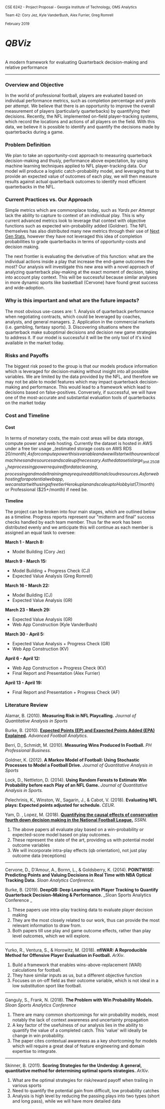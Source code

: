 <small>
CSE 6242 - Project Proposal - Georgia Institute of Technology, OMS Analytics<br>

Team 42: Cory Jez, Kyle VanderBush, Alex Furrier, Greg Romrell<br>

February 2019
</small>


# <span class='display-1'>_QBViz_</span>
<br>
<span class = "blockquote"> A modern framework for evaluating Quarterback decision-making and relative performance</span>

----


### Overview and Objective

In the world of professional football, players are evaluated based on individual performance metrics, such as completion percentage and yards per attempt. We believe that there is an opportunity to improve the overall measurement of players (particularly quarterbacks) by quantifying their decisions. Recently, the NFL implemented on-field player-tracking systems, which record the locations and actions of all players on the field. With this data, we believe it is possible to identify and quantify the decisions made by quarterbacks during a game.

### Problem Definition

We plan to take an opportunity-cost approach to measuring quarterback decision-making and thusly, performance above expectation, by using machine learning techniques applied to NFL player-tracking data. Our model will produce a logistic catch-probability model, and leveraging that to provide an expected value of outcomes of each play, we will then measure results against actual quarterback outcomes to identify most efficient quarterbacks in the NFL.

### Current Practices vs. Our Approach

Simple metrics which are commonplace today, such as _Yards per Attempt_ lack the ability to capture to context of an individual play. This is why current advanced metrics look to leverage that context with objective functions such as expected win-probability added (Goldner). The NFL themselves has also distributed many new metrics through their use of [Next Gen Stats](http://www.nfl.com/news/story/0ap3000000964655/article/next-gen-stats-introduction-to-completion-probability), however they have not leveraged this idea of completion probabilities to grade quarterbacks in terms of opportunity-costs and decision making.

The next frontier is evaluating the derivative of this function: what are the individual actions inside a play that increase the end-game outcomes the most? Our analysis will investigate this new area with a novel approach of analyzing quarterback play-making at the exact moment of decision, taking into account play context. This will be successful because similar analyses in more dynamic sports like basketball (Cervone) have found great success and wide-adoption.

### Why is this important and what are the future impacts?

The most obvious use-cases are: 1. Analysis of quarterback performance when negotiating contracts, which could be leveraged by coaches, analysts, and general managers. 2. Application in the commercial markets (i.e. gambling, fantasy sports). 3. Discovering situations where the quarterback make suboptimal decisions and decision new game strategies to address it. If our model is successful it will be the only tool of it's kind available in the market today.

### Risks and Payoffs

The biggest risk posed to the group is that our models produce information which is leveraged for decision-making without insight into all possible variables. We are limited by the data provided by the NFL, and therefore we may not be able to model features which may impact quarterback decision-making and performance. This would lead to a framework which lead to decisions based on false-positives. Conversely, if successful, we will have one of the most-accurate and substantial evaluation tools of quarterbacks on the market today

### Cost and Timeline

#### Cost
In terms of monetary costs, the main cost areas will be data storage, compute power and web hosting. Currently the dataset is hosted in AWS under a free tier usage _(estimated storage costs on AWS RDS $20/month)_. As for compute power this is variable and we will start with our own local machines and resources and scale up if necessary. As the dataset is large _(est. 25 GB)_ the processing power required for data cleaning, processing and model training may require additional cloud resources. As for web hosting for a potential web app, we can start with using a free tier Heroku plan and scale up to Hobbyist ($7/month) or Professional ($25+/month) if need be.

#### Timeline

The project can be broken into four main stages, which are outlined below as a timeline. Progress reports represent our "midterm and final" success checks handled by each team member. Thus far the work has been distributed evenly and we anticipate this will continue as each member is assigned an equal task to oversee:

**March 1 - March 8:**



*   Model Building (Cory Jez)

**March 9 - March 15:**



*   Model Building + Progress Check (CJ)
*   Expected Value Analysis (Greg Romrell)

**March 16 - March 22:**



*   Model Building (CJ)
*   Expected Value Analysis (GR)

**March 23 - March 29:**



*   Expected Value Analysis (GR)
*   Web App Construction (Kyle VanderBush)

**March 30 - April 5:**



*   Expected Value Analysis + Progress Check (GR)
*   Web App Construction (KV)

**April 6 - April 12:**



*   Web App Construction + Progress Check (KV)
*   Final Report and Presentation (Alex Furrier)

**April 13 - April 19:**



*   Final Report and Presentation + Progress Check (AF)

### Literature Review

Alamar, B. (2010). **Measuring Risk in NFL Playcalling.**  _Journal of Quantitative Analysis in Sports_


Burke, B. (2010). **[Expected Points (EP) and Expected Points Added (EPA) Explained](http://archive.advancedfootballanalytics.com/2010/01/expected-points-ep-and-expected-points.html).** _Advanced Football Analytics._


Berri, D., Schmidt, M. (2010). **Measuring Wins Produced In Football.** _PH Professional Business._

Goldner, K. (2012). **A Markov Model of Football: Using Stochastic Processes to Model a Football Drive.** _Journal of Quantitative Analysis in Sports_

Lock, D., Nettleton, D. (2014). **Using Random Forests to Estimate Win Probability before each Play of an NFL Game.** _Journal of Quantitative Analysis in Sports._

Pelechrinis, K., Winston, W., Sagarin, J., & Cabot, V. (2018). **Evaluating NFL plays: Expected points adjusted for schedule.** _CEUR_.


Yam, D. , Lopez, M. (2018). **[Quantifying the causal effects of conservative fourth down decision making in the National Football League.](http://archive.advancedfootballanalytics.com/2010/01/expected-points-ep-and-expected-points.html)** _SSRN._



1. The above papers all evaluate play based on a win-probability or expected-score model based on play outcomes.
2. These represent the state of the art, providing us with potential model outcome variables
3. We will incorporate intra-play effects (qb orientation), not just play outcome data (receptions)

----

Cervone, D., D'Amour, A., Bornn, L., & Goldsberry, K. (2014). **POINTWISE: Predicting Points and Valuing Decisions in Real Time with NBA Optical Tracking Data.** _Sloan Analytics Conference._

Burke, B. (2019). **DeepQB: Deep Learning with Player Tracking to Quantify Quarterback Decision-Making & Performance.** _Sloan Sports Analytics Conference _


1. These papers use intra-play tracking data to evaluate player decision making
2. They are the most closely related to our work, thus can provide the most relevant information to draw from.
3. Both papers till use play and game outcome effects, rather than play level outcomes, which we will explore.

-----

Yurko, R., Ventura, S., & Horowitz, M. (2018). **nflWAR: A Reproducible Method for Offensive Player Evaluation in Football.** _ArXiv_.



1. Build a framework that enables wins-above-replacement (WAR) calculations for football.
2. They have similar inputs as us, but a different objective function
3. Focuses on on-off field as their outcome variable, which is not ideal in a low substitution sport like football.

-----

Ganguly, S., Frank, N. (2018). **The Problem with Win Probability Models.** _Sloan Sports Analytics Conference_



1. There are many common shortcomings for win probability models, most notably the lack of context awareness and uncertainty propagation
2.  A key factor of the usefulness of our analysis lies in the ability to quantify the value of a completed catch. This 'value' will ideally be change in win probability.
3. The paper cites contextual awareness as a key shortcoming for models which will require a great deal of feature engineering and domain expertise to integrate.

-----

Skinner, B. (2011). **Scoring Strategies for the Underdog: A general, quantitative method for determining optimal sports strategies.** _ArXiv_.



1. What are the optimal strategies for risk/reward payoff when trailing in various sports
2. Need to quantify the potential gain from difficult, low probability catches
3. Analysis is high level by reducing the passing plays into two types (short and long pass), while we will have more detailed data
